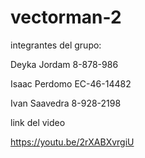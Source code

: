# vectorman-2

integrantes del grupo:

Deyka Jordam 8-878-986

Isaac Perdomo EC-46-14482

Ivan Saavedra 8-928-2198

link del video 

https://youtu.be/2rXABXvrgiU

